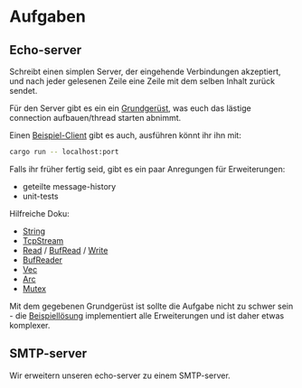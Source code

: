 # Aufgaben
## Echo-server
Schreibt einen simplen Server, der eingehende Verbindungen akzeptiert, und nach jeder gelesenen Zeile eine Zeile mit dem selben Inhalt zurück sendet.

Für den Server gibt es ein ein [Grundgerüst](server-template), was euch das lästige connection aufbauen/thread starten abnimmt.

Einen [Beispiel-Client](client/) gibt es auch, ausführen könnt ihr ihn mit:
```bash
cargo run -- localhost:port
```

Falls ihr früher fertig seid, gibt es ein paar Anregungen für Erweiterungen:
 - geteilte message-history
 - unit-tests

Hilfreiche Doku:
 - [String](https://doc.rust-lang.org/std/string/struct.String.html)
 - [TcpStream](https://doc.rust-lang.org/std/net/struct.TcpStream.html)
 - [Read](https://doc.rust-lang.org/std/io/trait.Read.html) / [BufRead](https://doc.rust-lang.org/std/io/trait.BufRead.html) / [Write](https://doc.rust-lang.org/std/io/trait.Write.html)
 - [BufReader](https://doc.rust-lang.org/std/io/struct.BufReader.html)
 - [Vec](https://doc.rust-lang.org/std/vec/struct.Vec.html)
 - [Arc](https://doc.rust-lang.org/std/sync/struct.Arc.html)
 - [Mutex](https://doc.rust-lang.org/std/sync/struct.Mutex.html)
 
Mit dem gegebenen Grundgerüst ist sollte die Aufgabe nicht zu schwer sein - die [Beispiellösung](solution/echo-server) implementiert alle Erweiterungen und ist daher etwas komplexer.


## SMTP-server
Wir erweitern unseren echo-server zu einem SMTP-server.
